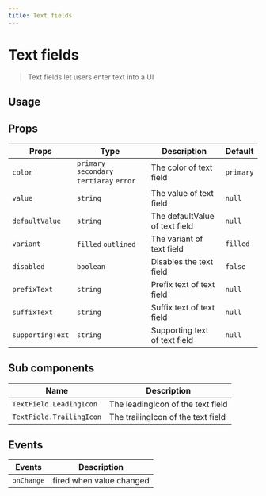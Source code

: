 ```yaml
---
title: Text fields
---
```


# Text fields

> Text fields let users enter text into a UI

## Usage

<usage name="text-fields"></usage>

## Props

| Props          | Type                                      | Description                    | Default   |
| -------------- | ----------------------------------------- | ------------------------------ | --------- |
| `color`        | `primary` `secondary` `tertiaray` `error` | The color of text field        | `primary` |
| `value`        | `string`                                  | The value of text field        | `null`    |
| `defaultValue` | `string`                                  | The defaultValue of text field | `null`    |
| `variant`      | `filled` `outlined`                       | The variant of text field      | `filled`  |
| `disabled`     | `boolean`                                 | Disables the text field        | `false`   |
| `prefixText`   | `string`                                  | Prefix text of text field      | `null`    |
| `suffixText`   | `string`                                  | Suffix text of text field      | `null`    |
| `supportingText`   | `string`                                  | Supporting text of text field      | `null`    |

## Sub components

| Name                     | Description                        |
| ------------------------ | ---------------------------------- |
| `TextField.LeadingIcon`  | The leadingIcon of the text field  |
| `TextField.TrailingIcon` | The trailingIcon of the text field |

## Events

| Events     | Description              |
| ---------- | ------------------------ |
| `onChange` | fired when value changed |
